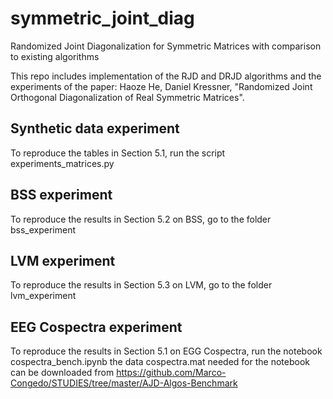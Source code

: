 # symmetric_joint_diag
Randomized Joint Diagonalization for Symmetric Matrices with comparison to existing algorithms

This repo includes implementation of the RJD and DRJD algorithms and the experiments of the paper:
  Haoze He, Daniel Kressner, "Randomized Joint Orthogonal Diagonalization of Real Symmetric Matrices".

## Synthetic data experiment
To reproduce the tables in Section 5.1, run the script experiments_matrices.py

## BSS experiment
To reproduce the results in Section 5.2 on BSS, go to the folder bss_experiment

## LVM experiment
To reproduce the results in Section 5.3 on LVM, go to the folder lvm_experiment
 
## EEG Cospectra experiment
To reproduce the results in Section 5.1 on EGG Cospectra, run the notebook cospectra_bench.ipynb the data cospectra.mat needed for the notebook can be downloaded from https://github.com/Marco-Congedo/STUDIES/tree/master/AJD-Algos-Benchmark

